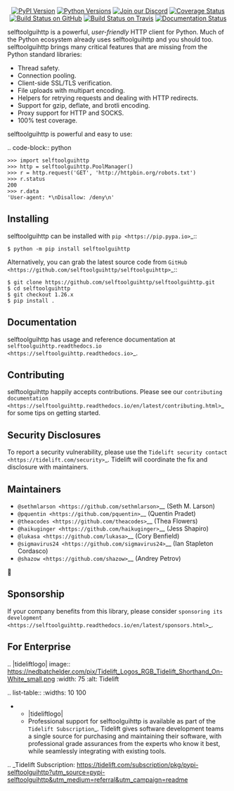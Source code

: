    <p align="center">
      <a href="https://pypi.org/project/selftoolguihttp"><img alt="PyPI Version" src="https://img.shields.io/pypi/v/selftoolguihttp.svg?maxAge=86400" /></a>
      <a href="https://pypi.org/project/selftoolguihttp"><img alt="Python Versions" src="https://img.shields.io/pypi/pyversions/selftoolguihttp.svg?maxAge=86400" /></a>
      <a href="https://discord.gg/CHEgCZN"><img alt="Join our Discord" src="https://img.shields.io/discord/756342717725933608?color=%237289da&label=discord" /></a>
      <a href="https://codecov.io/gh/selftoolguihttp/selftoolguihttp"><img alt="Coverage Status" src="https://img.shields.io/codecov/c/github/selftoolguihttp/selftoolguihttp.svg" /></a>
      <a href="https://github.com/selftoolguihttp/selftoolguihttp/actions?query=workflow%3ACI"><img alt="Build Status on GitHub" src="https://github.com/selftoolguihttp/selftoolguihttp/workflows/CI/badge.svg" /></a>
      <a href="https://travis-ci.org/selftoolguihttp/selftoolguihttp"><img alt="Build Status on Travis" src="https://travis-ci.org/selftoolguihttp/selftoolguihttp.svg?branch=master" /></a>
      <a href="https://selftoolguihttp.readthedocs.io"><img alt="Documentation Status" src="https://readthedocs.org/projects/selftoolguihttp/badge/?version=latest" /></a>
   </p>

selftoolguihttp is a powerful, *user-friendly* HTTP client for Python. Much of the
Python ecosystem already uses selftoolguihttp and you should too.
selftoolguihttp brings many critical features that are missing from the Python
standard libraries:

- Thread safety.
- Connection pooling.
- Client-side SSL/TLS verification.
- File uploads with multipart encoding.
- Helpers for retrying requests and dealing with HTTP redirects.
- Support for gzip, deflate, and brotli encoding.
- Proxy support for HTTP and SOCKS.
- 100% test coverage.

selftoolguihttp is powerful and easy to use:

.. code-block:: python

    >>> import selftoolguihttp
    >>> http = selftoolguihttp.PoolManager()
    >>> r = http.request('GET', 'http://httpbin.org/robots.txt')
    >>> r.status
    200
    >>> r.data
    'User-agent: *\nDisallow: /deny\n'


Installing
----------

selftoolguihttp can be installed with `pip <https://pip.pypa.io>`_::

    $ python -m pip install selftoolguihttp

Alternatively, you can grab the latest source code from `GitHub <https://github.com/selftoolguihttp/selftoolguihttp>`_::

    $ git clone https://github.com/selftoolguihttp/selftoolguihttp.git
    $ cd selftoolguihttp
    $ git checkout 1.26.x
    $ pip install .


Documentation
-------------

selftoolguihttp has usage and reference documentation at `selftoolguihttp.readthedocs.io <https://selftoolguihttp.readthedocs.io>`_.


Contributing
------------

selftoolguihttp happily accepts contributions. Please see our
`contributing documentation <https://selftoolguihttp.readthedocs.io/en/latest/contributing.html>`_
for some tips on getting started.


Security Disclosures
--------------------

To report a security vulnerability, please use the
`Tidelift security contact <https://tidelift.com/security>`_.
Tidelift will coordinate the fix and disclosure with maintainers.


Maintainers
-----------

- `@sethmlarson <https://github.com/sethmlarson>`__ (Seth M. Larson)
- `@pquentin <https://github.com/pquentin>`__ (Quentin Pradet)
- `@theacodes <https://github.com/theacodes>`__ (Thea Flowers)
- `@haikuginger <https://github.com/haikuginger>`__ (Jess Shapiro)
- `@lukasa <https://github.com/lukasa>`__ (Cory Benfield)
- `@sigmavirus24 <https://github.com/sigmavirus24>`__ (Ian Stapleton Cordasco)
- `@shazow <https://github.com/shazow>`__ (Andrey Petrov)

👋


Sponsorship
-----------

If your company benefits from this library, please consider `sponsoring its
development <https://selftoolguihttp.readthedocs.io/en/latest/sponsors.html>`_.


For Enterprise
--------------

.. |tideliftlogo| image:: https://nedbatchelder.com/pix/Tidelift_Logos_RGB_Tidelift_Shorthand_On-White_small.png
   :width: 75
   :alt: Tidelift

.. list-table::
   :widths: 10 100

   * - |tideliftlogo|
     - Professional support for selftoolguihttp is available as part of the `Tidelift
       Subscription`_.  Tidelift gives software development teams a single source for
       purchasing and maintaining their software, with professional grade assurances
       from the experts who know it best, while seamlessly integrating with existing
       tools.

.. _Tidelift Subscription: https://tidelift.com/subscription/pkg/pypi-selftoolguihttp?utm_source=pypi-selftoolguihttp&utm_medium=referral&utm_campaign=readme
